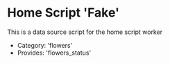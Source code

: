 # Home Script 'Fake'

This is a data source script for the home script worker

- Category: 'flowers'
- Provides: 'flowers_status'

